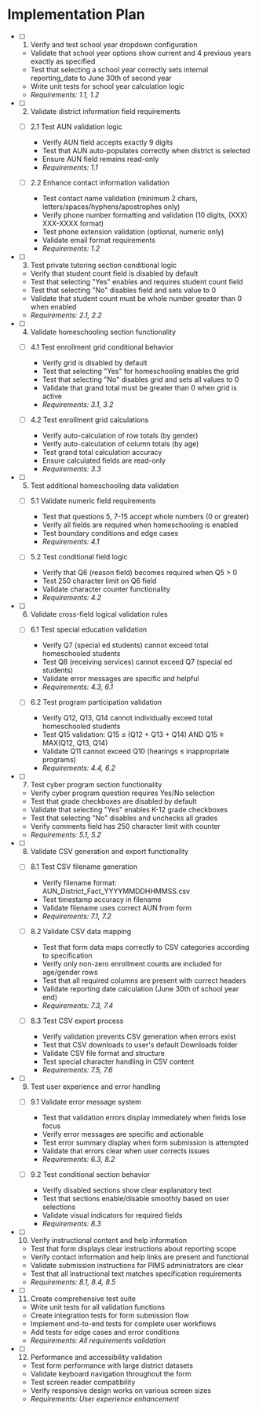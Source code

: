 # Implementation Plan

- [ ] 1. Verify and test school year dropdown configuration





  - Validate that school year options show current and 4 previous years exactly as specified
  - Test that selecting a school year correctly sets internal reporting_date to June 30th of second year
  - Write unit tests for school year calculation logic
  - _Requirements: 1.1, 1.2_

- [ ] 2. Validate district information field requirements
  - [ ] 2.1 Test AUN validation logic
    - Verify AUN field accepts exactly 9 digits
    - Test that AUN auto-populates correctly when district is selected
    - Ensure AUN field remains read-only
    - _Requirements: 1.1_

  - [ ] 2.2 Enhance contact information validation
    - Test contact name validation (minimum 2 chars, letters/spaces/hyphens/apostrophes only)
    - Verify phone number formatting and validation (10 digits, (XXX) XXX-XXXX format)
    - Test phone extension validation (optional, numeric only)
    - Validate email format requirements
    - _Requirements: 1.2_

- [ ] 3. Test private tutoring section conditional logic
  - Verify that student count field is disabled by default
  - Test that selecting "Yes" enables and requires student count field
  - Test that selecting "No" disables field and sets value to 0
  - Validate that student count must be whole number greater than 0 when enabled
  - _Requirements: 2.1, 2.2_

- [ ] 4. Validate homeschooling section functionality
  - [ ] 4.1 Test enrollment grid conditional behavior
    - Verify grid is disabled by default
    - Test that selecting "Yes" for homeschooling enables the grid
    - Test that selecting "No" disables grid and sets all values to 0
    - Validate that grand total must be greater than 0 when grid is active
    - _Requirements: 3.1, 3.2_

  - [ ] 4.2 Test enrollment grid calculations
    - Verify auto-calculation of row totals (by gender)
    - Verify auto-calculation of column totals (by age)
    - Test grand total calculation accuracy
    - Ensure calculated fields are read-only
    - _Requirements: 3.3_

- [ ] 5. Test additional homeschooling data validation
  - [ ] 5.1 Validate numeric field requirements
    - Test that questions 5, 7-15 accept whole numbers (0 or greater)
    - Verify all fields are required when homeschooling is enabled
    - Test boundary conditions and edge cases
    - _Requirements: 4.1_

  - [ ] 5.2 Test conditional field logic
    - Verify that Q6 (reason field) becomes required when Q5 > 0
    - Test 250 character limit on Q6 field
    - Validate character counter functionality
    - _Requirements: 4.2_

- [ ] 6. Validate cross-field logical validation rules
  - [ ] 6.1 Test special education validation
    - Verify Q7 (special ed students) cannot exceed total homeschooled students
    - Test Q8 (receiving services) cannot exceed Q7 (special ed students)
    - Validate error messages are specific and helpful
    - _Requirements: 4.3, 6.1_

  - [ ] 6.2 Test program participation validation
    - Verify Q12, Q13, Q14 cannot individually exceed total homeschooled students
    - Test Q15 validation: Q15 ≤ (Q12 + Q13 + Q14) AND Q15 ≥ MAX(Q12, Q13, Q14)
    - Validate Q11 cannot exceed Q10 (hearings ≤ inappropriate programs)
    - _Requirements: 4.4, 6.2_

- [ ] 7. Test cyber program section functionality
  - Verify cyber program question requires Yes/No selection
  - Test that grade checkboxes are disabled by default
  - Validate that selecting "Yes" enables K-12 grade checkboxes
  - Test that selecting "No" disables and unchecks all grades
  - Verify comments field has 250 character limit with counter
  - _Requirements: 5.1, 5.2_

- [ ] 8. Validate CSV generation and export functionality
  - [ ] 8.1 Test CSV filename generation
    - Verify filename format: AUN_District_Fact_YYYYMMDDHHMMSS.csv
    - Test timestamp accuracy in filename
    - Validate filename uses correct AUN from form
    - _Requirements: 7.1, 7.2_

  - [ ] 8.2 Validate CSV data mapping
    - Test that form data maps correctly to CSV categories according to specification
    - Verify only non-zero enrollment counts are included for age/gender rows
    - Test that all required columns are present with correct headers
    - Validate reporting date calculation (June 30th of school year end)
    - _Requirements: 7.3, 7.4_

  - [ ] 8.3 Test CSV export process
    - Verify validation prevents CSV generation when errors exist
    - Test that CSV downloads to user's default Downloads folder
    - Validate CSV file format and structure
    - Test special character handling in CSV content
    - _Requirements: 7.5, 7.6_

- [ ] 9. Test user experience and error handling
  - [ ] 9.1 Validate error message system
    - Test that validation errors display immediately when fields lose focus
    - Verify error messages are specific and actionable
    - Test error summary display when form submission is attempted
    - Validate that errors clear when user corrects issues
    - _Requirements: 6.3, 8.2_

  - [ ] 9.2 Test conditional section behavior
    - Verify disabled sections show clear explanatory text
    - Test that sections enable/disable smoothly based on user selections
    - Validate visual indicators for required fields
    - _Requirements: 8.3_

- [ ] 10. Verify instructional content and help information
  - Test that form displays clear instructions about reporting scope
  - Verify contact information and help links are present and functional
  - Validate submission instructions for PIMS administrators are clear
  - Test that all instructional text matches specification requirements
  - _Requirements: 8.1, 8.4, 8.5_

- [ ] 11. Create comprehensive test suite
  - Write unit tests for all validation functions
  - Create integration tests for form submission flow
  - Implement end-to-end tests for complete user workflows
  - Add tests for edge cases and error conditions
  - _Requirements: All requirements validation_

- [ ] 12. Performance and accessibility validation
  - Test form performance with large district datasets
  - Validate keyboard navigation throughout the form
  - Test screen reader compatibility
  - Verify responsive design works on various screen sizes
  - _Requirements: User experience enhancement_